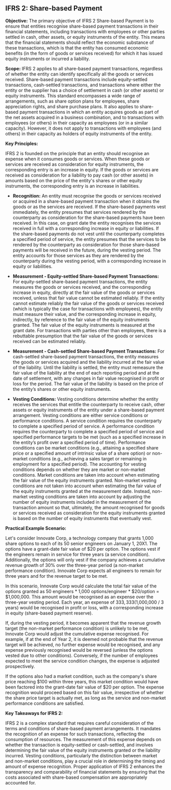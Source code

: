 ## IFRS 2: Share-based Payment

**Objective:** The primary objective of IFRS 2 Share-based Payment is to ensure that entities recognise share-based payment transactions in their financial statements, including transactions with employees or other parties settled in cash, other assets, or equity instruments of the entity. This means that the financial statements should reflect the economic substance of these transactions, which is that the entity has consumed economic benefits (in the form of goods or services received) for which it has issued equity instruments or incurred a liability.

**Scope:** IFRS 2 applies to all share-based payment transactions, regardless of whether the entity can identify specifically all the goods or services received. Share-based payment transactions include equity-settled transactions, cash-settled transactions, and transactions where either the entity or the supplier has a choice of settlement in cash (or other assets) or equity instruments. This standard encompasses a wide range of arrangements, such as share option plans for employees, share appreciation rights, and share purchase plans. It also applies to share-based payment transactions in which an entity acquires goods as part of the net assets acquired in a business combination, and to transactions with employees (or others) in their capacity as employees (or in a similar capacity). However, it does not apply to transactions with employees (and others) in their capacity as holders of equity instruments of the entity.

**Key Principles:**

IFRS 2 is founded on the principle that an entity should recognise an expense when it consumes goods or services. When these goods or services are received as consideration for equity instruments, the corresponding entry is an increase in equity. If the goods or services are received as consideration for a liability to pay cash (or other assets) in amounts based on the price of the entity's shares or other equity instruments, the corresponding entry is an increase in liabilities.

*   **Recognition:** An entity must recognise the goods or services received or acquired in a share-based payment transaction when it obtains the goods or as the services are received. If the share-based payments vest immediately, the entity presumes that services rendered by the counterparty as consideration for the share-based payments have been received. In this case, on grant date the entity recognises the services received in full with a corresponding increase in equity or liabilities. If the share-based payments do not vest until the counterparty completes a specified period of service, the entity presumes that the services to be rendered by the counterparty as consideration for those share-based payments will be received in the future, during the vesting period. The entity accounts for those services as they are rendered by the counterparty during the vesting period, with a corresponding increase in equity or liabilities.

*   **Measurement - Equity-settled Share-based Payment Transactions:** For equity-settled share-based payment transactions, the entity measures the goods or services received, and the corresponding increase in equity, directly at the fair value of the goods or services received, unless that fair value cannot be estimated reliably. If the entity cannot estimate reliably the fair value of the goods or services received (which is typically the case for transactions with employees), the entity must measure their value, and the corresponding increase in equity, indirectly, by reference to the fair value of the equity instruments granted. The fair value of the equity instruments is measured at the grant date. For transactions with parties other than employees, there is a rebuttable presumption that the fair value of the goods or services received can be estimated reliably.

*   **Measurement - Cash-settled Share-based Payment Transactions:** For cash-settled share-based payment transactions, the entity measures the goods or services acquired and the liability incurred at the fair value of the liability. Until the liability is settled, the entity must remeasure the fair value of the liability at the end of each reporting period and at the date of settlement, with any changes in fair value recognised in profit or loss for the period. The fair value of the liability is based on the price of the entity’s shares or other equity instruments.

*   **Vesting Conditions:** Vesting conditions determine whether the entity receives the services that entitle the counterparty to receive cash, other assets or equity instruments of the entity under a share-based payment arrangement. Vesting conditions are either service conditions or performance conditions. A service condition requires the counterparty to complete a specified period of service. A performance condition requires the counterparty to complete a specified period of service and specified performance targets to be met (such as a specified increase in the entity’s profit over a specified period of time). Performance conditions can be market conditions (e.g., attaining a specified share price or a specified amount of intrinsic value of a share option) or non-market conditions (e.g., achieving a sales target or remaining in employment for a specified period). The accounting for vesting conditions depends on whether they are market or non-market conditions. Market conditions are taken into account when estimating the fair value of the equity instruments granted. Non-market vesting conditions are not taken into account when estimating the fair value of the equity instruments granted at the measurement date. Instead, non-market vesting conditions are taken into account by adjusting the number of equity instruments included in the measurement of the transaction amount so that, ultimately, the amount recognised for goods or services received as consideration for the equity instruments granted is based on the number of equity instruments that eventually vest.

**Practical Example Scenario:**

Let's consider Innovate Corp, a technology company that grants 1,000 share options to each of its 50 senior engineers on January 1, 20X1. The options have a grant-date fair value of $20 per option. The options vest if the engineers remain in service for three years (a service condition). Additionally, the options will only vest if the company achieves a cumulative revenue growth of 30% over the three-year period (a non-market performance condition). Innovate Corp expects all engineers to remain for three years and for the revenue target to be met.

In this scenario, Innovate Corp would calculate the total fair value of the options granted as 50 engineers * 1,000 options/engineer * $20/option = $1,000,000. This amount would be recognised as an expense over the three-year vesting period. Each year, an expense of $333,333 ($1,000,000 / 3 years) would be recognised in profit or loss, with a corresponding increase in equity (share-based payment reserve).

If, during the vesting period, it becomes apparent that the revenue growth target (the non-market performance condition) is unlikely to be met, Innovate Corp would adjust the cumulative expense recognised. For example, if at the end of Year 2, it is deemed not probable that the revenue target will be achieved, no further expense would be recognised, and any expense previously recognised would be reversed (unless the options vested due to other conditions). Conversely, if the number of employees expected to meet the service condition changes, the expense is adjusted prospectively.

If the options also had a market condition, such as the company's share price reaching $100 within three years, this market condition would have been factored into the grant-date fair value of $20 per option. The expense recognition would proceed based on this fair value, irrespective of whether the share price target is actually met, as long as the service and non-market performance conditions are satisfied.

**Key Takeaways for IFRS 2:**

IFRS 2 is a complex standard that requires careful consideration of the terms and conditions of share-based payment arrangements. It mandates the recognition of an expense for such transactions, reflecting the consumption of resources. The measurement of this expense depends on whether the transaction is equity-settled or cash-settled, and involves determining the fair value of the equity instruments granted or the liability incurred. Vesting conditions, particularly the distinction between market and non-market conditions, play a crucial role in determining the timing and amount of expense recognition. Proper application of IFRS 2 enhances the transparency and comparability of financial statements by ensuring that the costs associated with share-based compensation are appropriately accounted for.
